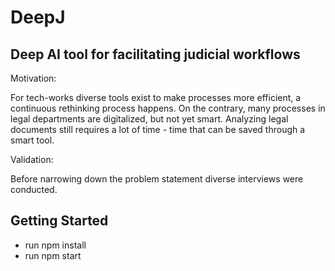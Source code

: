 # DeepJ
## Deep AI tool for facilitating judicial workflows
Motivation: 

For tech-works diverse tools exist to make processes more efficient, a continuous rethinking process happens. On the contrary, many processes in legal departments are digitalized, but not yet smart. Analyzing legal documents still requires a lot of time - time that can be saved through a smart tool.

Validation:

Before narrowing down the problem statement diverse interviews were conducted. 

## Getting Started

 - run npm install
 - run npm start
